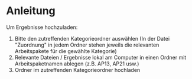 # Anleitung

Um Ergebnisse hochzuladen:

1. Bitte den zutreffenden Kategorieordner auswählen (In der Datei "Zuordnung" in jedem Ordner stehen jeweils die relevanten Arbeitspakete für die gewählte Kategorie)
2. Relevante Dateien / Ergebnisse lokal am Computer in einen Ordner mit Arbeitspaketnamen ablegen (z.B. AP13, AP21 usw.)
3. Ordner im zutreffenden Kategorieordner hochladen
